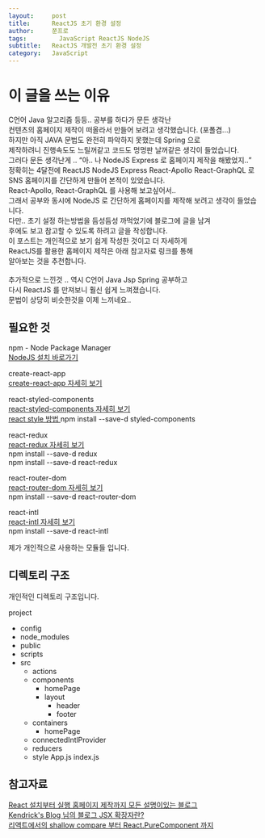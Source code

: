 ```yaml
---
layout:     post
title:      ReactJS 초기 환경 설정
author:     쭌프로
tags: 		  JavaScript ReactJS NodeJS
subtitle:   ReactJS 개발전 초기 환경 설정
category:   JavaScript
---
```

<!-- Start Writing Below in Markdown -->

# 이 글을 쓰는 이유

<p>
  C언어 Java 알고리즘 등등.. 공부를 하다가 문든 생각난 <br/>
  컨텐츠의 홈페이지 제작이 떠올라서 만들어 보려고 생각했습니다. (포폴겸...) <br/>
  하지만 아직 JAVA 문법도 완전히 파악하지 못했는데 Spring 으로 <br/>
  제작하려니 진행속도도 느릴꺼같고 코드도 멍멍판 날꺼같은 생각이 들었습니다. <br/>
  그러다 문든 생각난게 .. <q>아.. 나 NodeJS Express 로 홈페이지 제작을 해봤었지..</q> <br/>
  정확히는 4달전에 ReactJS NodeJS Express React-Apollo React-GraphQL 로  <br/>
  SNS 홈페이지를 간단하게 만들어 본적이 있었습니다. <br/>
  React-Apollo, React-GraphQL 를 사용해 보고싶어서..  <br/>
  그래서 공부와 동시에 NodeJS 로 간단하게 홈페이지를 제작해 보려고 생각이 들었습니다. <br/>
  다만.. 초기 설정 하는방법을 듬성듬성 까먹었기에 블로그에 글을 남겨 <br/>
  후에도 보고 참고할 수 있도록 하려고 글을 작성합니다. <br/>
  이 포스트는 개인적으로 보기 쉽게 작성한 것이고 더 자세하게 <br/>
  ReactJS를 활용한 홈페이지 제작은 아래 참고자료 링크를 통해 <br/>
  알아보는 것을 추천합니다. <br/>
  <br/>
  추가적으로 느낀것 .. 역시 C언어 Java Jsp Spring 공부하고 <br/>
  다시 ReactJS 를 만져보니 훨신 쉽게 느껴졌습니다. <br/>
  문법이 상당히 비슷한것을 이제 느끼네요..
</p>

## 필요한 것

npm - Node Package Manager <br/>
<a href="https://nodejs.org/ko/">NodeJS 설치 바로가기</a>

create-react-app <br/>
<a href="https://github.com/facebook/create-react-app">create-react-app 자세히 보기</a>

react-styled-components <br/>
<a href="https://www.styled-components.com/">react-styled-components 자세히 보기</a> <br/>
<a href="https://velog.io/@velopert/react-component-styling">react style 방법 <a/>
npm install --save-d styled-components

react-redux <br/>
<a href="https://redux.js.org/basics/usage-with-react">react-redux 자세히 보기</a> <br/>
npm install --save-d redux <br/>
npm install --save-d react-redux

react-router-dom <br/>
<a href="https://reacttraining.com/react-router/web/guides/quick-start">react-router-dom 자세히 보기</a> <br/>
npm install --save-d react-router-dom

react-intl <br/>
<a href="https://www.npmjs.com/package/react-intl">react-intl 자세히 보기</a> <br/>
npm install --save-d react-intl

제가 개인적으로 사용하는 모듈들 입니다.

## 디렉토리 구조

개인적인 디렉토리 구조입니다.

project
  - config
  - node_modules
  - public
  - scripts
  - src
    - actions
    - components
      - homePage
      - layout
        - header
        - footer
    - containers
      - homePage
    - connectedIntlProvider
    - reducers
    - style
      App.js
      index.js
     
## 참고자료

<a href="https://velopert.com/reactjs-tutorials">React 설치부터 실행 홈페이지 제작까지 모든 설명이있는 블로그</a> <br/>
<a href="https://blog.sonim1.com/175">Kendrick's Blog 님의 블로그 JSX 확장자란?</a> <br/>
<a href="https://ideveloper2.tistory.com/159">리액트에서의 shallow compare 부터 React.PureComponent 까지</a>
